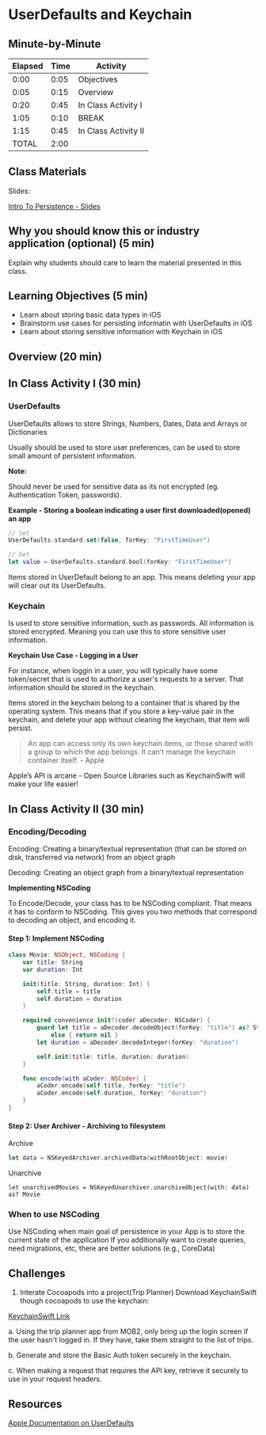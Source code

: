 # UserDefaults and Keychain

## Minute-by-Minute

| **Elapsed** | **Time**  | **Activity**              |
| ----------- | --------- | ------------------------- |
| 0:00        | 0:05      | Objectives                |
| 0:05        | 0:15      | Overview                  |
| 0:20        | 0:45      | In Class Activity I       |
| 1:05        | 0:10      | BREAK                     |
| 1:15        | 0:45      | In Class Activity II      |
| TOTAL       | 2:00      |                           |


## Class Materials

Slides:

[Intro To Persistence - Slides](intro-to-persistence.key)

## Why you should know this or industry application (optional) (5 min)

Explain why students should care to learn the material presented in this class.

## Learning Objectives (5 min)
- Learn about storing basic data types in iOS
- Brainstorm use cases for persisting informatin with UserDefaults in iOS
- Learn about storing sensitive information with Keychain in iOS


## Overview (20 min)

## In Class Activity I (30 min)

### UserDefaults

UserDefaults allows to store Strings, Numbers, Dates, Data and
Arrays or Dictionaries

Usually should be used to store user preferences, can be used to store small amount of persistent information.

**Note:**

Should never be used for sensitive data as its not encrypted (eg. Authentication Token, passwords).

**Example - Storing a boolean indicating a user first downloaded(opened) an app**
```swift
// Set
UserDefaults.standard.set(false, forKey: "FirstTimeUser")

// Get
let value = UserDefaults.standard.bool(forKey: "FirstTimeUser")
```

Items stored in UserDefault belong to an app. This means deleting your app will clear out its UserDefaults.

### Keychain

Is used to store sensitive information, such as passwords. All information is stored encrypted. Meaning you can use this to store sensitive user information.

**Keychain Use Case - Logging in a User**

For instance, when loggin in a *user*, you will typically have some token/secret that is used to authorize a user's requests to a server. That information should be stored in the keychain.

Items stored in the keychain belong to a container that is shared by the operating system.
This means that if you store a key-value pair in the keychain, and delete your app without clearing the keychain, that item will persist.


> An app can access only its own keychain items, or those shared with a group to which the app belongs. It can't manage the keychain container itself. - Apple

Apple’s API is arcane - Open Source Libraries such as
KeychainSwift will make your life easier!


## In Class Activity II (30 min)

### Encoding/Decoding

Encoding: Creating a binary/textual representation (that can
be stored on disk, transferred via network) from an object
graph

Decoding: Creating an object graph from a binary/textual
representation

**Implementing NSCoding**

To Encode/Decode, your class has to be NSCoding compliant. That means it has to conform to NSCoding. This gives you two methods that correspond to decoding an object, and encoding it.


#### Step 1: Implement NSCoding

```swift
class Movie: NSObject, NSCoding {
    var title: String
    var duration: Int

    init(title: String, duration: Int) {
        self.title = title
        self.duration = duration
    }

    required convenience init?(coder aDecoder: NSCoder) {
        guard let title = aDecoder.decodeObject(forKey: "title") as? String
            else { return nil }
        let duration = aDecoder.decodeInteger(forKey: "duration")

        self.init(title: title, duration: duration)
    }

    func encode(with aCoder: NSCoder) {
        aCoder.encode(self.title, forKey: "title")
        aCoder.encode(self.duration, forKey: "duration")
    }
}

```

#### Step 2: User Archiver - Archiving to filesystem

Archive

```swift
let data = NSKeyedArchiver.archivedData(withRootObject: movie)
```

Unarchive

```
let unarchivedMovies = NSKeyedUnarchiver.unarchiveObject(with: data) as? Movie
```

### When to use NSCoding

Use NSCoding when main goal of persistence in your App is
to store the current state of the application
If you additionally want to create queries, need migrations,
etc, there are better solutions (e.g., CoreData)


## Challenges

1. Interate Cocoapods into a project(Trip Planner)
Download KeychainSwift though cocoapods to use the keychain:

[KeychainSwift Link](https://github.com/evgenyneu/keychain-swift#keychain_access_groups)

a. Using the trip planner app from MOB2, only bring up the login screen if the user hasn't logged in. If they have, take them straight to the list of trips.

b. Generate and store the Basic Auth token securely in the keychain.

c. When making a request that requires the API key, retrieve it securely to use in your request headers.


## Resources

[Apple Documentation on UserDefaults](https://developer.apple.com/documentation/foundation/userdefaults)
